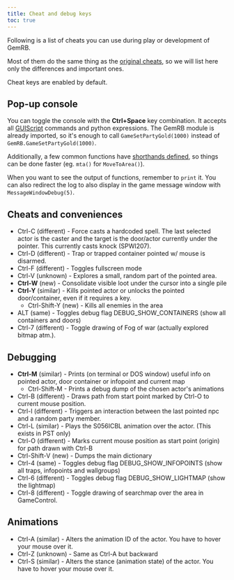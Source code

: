```yaml
---
title: Cheat and debug keys
toc: true
---
```


Following is a list of cheats you can use during play or development of
GemRB.

Most of them do the same thing as the [original
cheats](https://gibberlings3.github.io/iesdp/appendices/clua/bg2.htm),
so we will list here only the differences and important ones.

Cheat keys are enabled by default. 

## Pop-up console

You can toggle the console with the **Ctrl+Space** key combination. It accepts all [GUIScript]()
commands and python expressions. The GemRB module is already imported, so it's enough to
call `GameSetPartyGold(1000)` instead of `GemRB.GameSetPartyGold(1000)`.

Additionally, a few common functions have [shorthands defined](https://github.com/gemrb/gemrb/blob/master/gemrb/GUIScripts/include.py),
so things can be done faster (eg. `mta()` for `MoveToArea()`).

When you want to see the output of functions, remember to `print` it. You can also redirect
the log to also display in the game message window with `MessageWindowDebug(5)`.

## Cheats and conveniences

  - Ctrl-C (different) - Force casts a hardcoded spell. The last
    selected actor is the caster and the target is the door/actor
    currently under the pointer. This currently casts knock (SPWI207).
  - Ctrl-D (different) - Trap or trapped container pointed w/ mouse is
    disarmed.
  - Ctrl-F (different) - Toggles fullscreen mode
  - Ctrl-V (unknown) - Explores a small, random part of the pointed
    area.
  - **Ctrl-W** (new) - Consolidate visible loot under the cursor into a
    single pile
  - **Ctrl-Y** (similar) - Kills pointed actor or unlocks the pointed
    door/container, even if it requires a key.
    - Ctrl-Shift-Y (new) - Kills all enemies in the area
  - ALT (same) - Toggles debug flag DEBUG\_SHOW\_CONTAINERS (show all
    containers and doors)
  - Ctrl-7 (different) - Toggle drawing of Fog of war (actually explored
    bitmap atm.).

## Debugging

  - **Ctrl-M** (similar) - Prints (on terminal or DOS window) useful info
    on pointed actor, door container or infopoint and current map
    - Ctrl-Shift-M - Prints a debug dump of the chosen actor's animations
  - Ctrl-B (different) - Draws path from start point marked by Ctrl-O to
    current mouse position.
  - Ctrl-I (different) - Triggers an interaction between the last
    pointed npc and a random party member.
  - Ctrl-L (similar) - Plays the S056ICBL animation over the actor.
    (This exists in PST only)
  - Ctrl-O (different) - Marks current mouse position as start point
    (origin) for path drawn with Ctrl-B
  - Ctrl-Shift-V (new) - Dumps the main dictionary
  - Ctrl-4 (same) - Toggles debug flag DEBUG\_SHOW\_INFOPOINTS (show all
    traps, infopoints and wallgroups)
  - Ctrl-6 (different) - Toggles debug flag DEBUG\_SHOW\_LIGHTMAP (show
    the lightmap)
  - Ctrl-8 (different) - Toggle drawing of searchmap over the area in
    GameControl.

## Animations

  - Ctrl-A (similar) - Alters the animation ID of the actor. You have to
    hover your mouse over it.
  - Ctrl-Z (unknown) - Same as Ctrl-A but backward
  - Ctrl-S (similar) - Alters the stance (animation state) of the actor.
    You have to hover your mouse over it.
